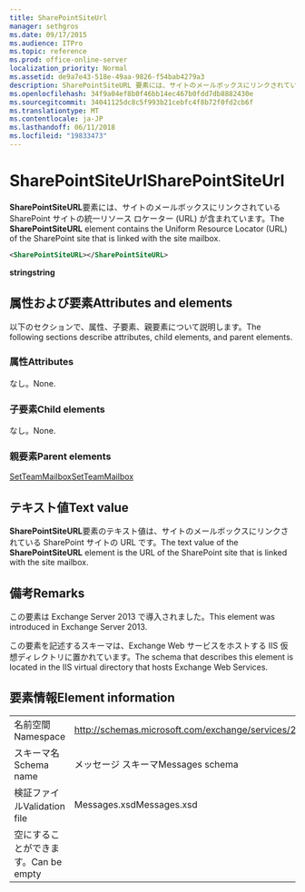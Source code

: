 ```yaml
---
title: SharePointSiteUrl
manager: sethgros
ms.date: 09/17/2015
ms.audience: ITPro
ms.topic: reference
ms.prod: office-online-server
localization_priority: Normal
ms.assetid: de9a7e43-518e-49aa-9826-f54bab4279a3
description: SharePointSiteURL 要素には、サイトのメールボックスにリンクされている SharePoint サイトの統一リソース ロケーター (URL) が含まれています。
ms.openlocfilehash: 34f9a04ef8b0f46bb14ec467b0fdd7db8882430e
ms.sourcegitcommit: 34041125dc8c5f993b21cebfc4f8b72f0fd2cb6f
ms.translationtype: MT
ms.contentlocale: ja-JP
ms.lasthandoff: 06/11/2018
ms.locfileid: "19833473"
---
```

# <a name="sharepointsiteurl"></a><span data-ttu-id="76b70-103">SharePointSiteUrl</span><span class="sxs-lookup"><span data-stu-id="76b70-103">SharePointSiteUrl</span></span>

<span data-ttu-id="76b70-104">**SharePointSiteURL**要素には、サイトのメールボックスにリンクされている SharePoint サイトの統一リソース ロケーター (URL) が含まれています。</span><span class="sxs-lookup"><span data-stu-id="76b70-104">The **SharePointSiteURL** element contains the Uniform Resource Locator (URL) of the SharePoint site that is linked with the site mailbox.</span></span> 
  
```XML
<SharePointSiteURL></SharePointSiteURL>
```

<span data-ttu-id="76b70-105">**string**</span><span class="sxs-lookup"><span data-stu-id="76b70-105">**string**</span></span>

## <a name="attributes-and-elements"></a><span data-ttu-id="76b70-106">属性および要素</span><span class="sxs-lookup"><span data-stu-id="76b70-106">Attributes and elements</span></span>

<span data-ttu-id="76b70-107">以下のセクションで、属性、子要素、親要素について説明します。</span><span class="sxs-lookup"><span data-stu-id="76b70-107">The following sections describe attributes, child elements, and parent elements.</span></span>
  
### <a name="attributes"></a><span data-ttu-id="76b70-108">属性</span><span class="sxs-lookup"><span data-stu-id="76b70-108">Attributes</span></span>

<span data-ttu-id="76b70-109">なし。</span><span class="sxs-lookup"><span data-stu-id="76b70-109">None.</span></span>
  
### <a name="child-elements"></a><span data-ttu-id="76b70-110">子要素</span><span class="sxs-lookup"><span data-stu-id="76b70-110">Child elements</span></span>

<span data-ttu-id="76b70-111">なし。</span><span class="sxs-lookup"><span data-stu-id="76b70-111">None.</span></span>
  
### <a name="parent-elements"></a><span data-ttu-id="76b70-112">親要素</span><span class="sxs-lookup"><span data-stu-id="76b70-112">Parent elements</span></span>

[<span data-ttu-id="76b70-113">SetTeamMailbox</span><span class="sxs-lookup"><span data-stu-id="76b70-113">SetTeamMailbox</span></span>](setteammailbox.md)
  
## <a name="text-value"></a><span data-ttu-id="76b70-114">テキスト値</span><span class="sxs-lookup"><span data-stu-id="76b70-114">Text value</span></span>

<span data-ttu-id="76b70-115">**SharePointSiteURL**要素のテキスト値は、サイトのメールボックスにリンクされている SharePoint サイトの URL です。</span><span class="sxs-lookup"><span data-stu-id="76b70-115">The text value of the **SharePointSiteURL** element is the URL of the SharePoint site that is linked with the site mailbox.</span></span> 
  
## <a name="remarks"></a><span data-ttu-id="76b70-116">備考</span><span class="sxs-lookup"><span data-stu-id="76b70-116">Remarks</span></span>

<span data-ttu-id="76b70-117">この要素は Exchange Server 2013 で導入されました。</span><span class="sxs-lookup"><span data-stu-id="76b70-117">This element was introduced in Exchange Server 2013.</span></span>
  
<span data-ttu-id="76b70-118">この要素を記述するスキーマは、Exchange Web サービスをホストする IIS 仮想ディレクトリに置かれています。</span><span class="sxs-lookup"><span data-stu-id="76b70-118">The schema that describes this element is located in the IIS virtual directory that hosts Exchange Web Services.</span></span>
  
## <a name="element-information"></a><span data-ttu-id="76b70-119">要素情報</span><span class="sxs-lookup"><span data-stu-id="76b70-119">Element information</span></span>

|||
|:-----|:-----|
|<span data-ttu-id="76b70-120">名前空間</span><span class="sxs-lookup"><span data-stu-id="76b70-120">Namespace</span></span>  <br/> |http://schemas.microsoft.com/exchange/services/2006/messages  <br/> |
|<span data-ttu-id="76b70-121">スキーマ名</span><span class="sxs-lookup"><span data-stu-id="76b70-121">Schema name</span></span>  <br/> |<span data-ttu-id="76b70-122">メッセージ スキーマ</span><span class="sxs-lookup"><span data-stu-id="76b70-122">Messages schema</span></span>  <br/> |
|<span data-ttu-id="76b70-123">検証ファイル</span><span class="sxs-lookup"><span data-stu-id="76b70-123">Validation file</span></span>  <br/> |<span data-ttu-id="76b70-124">Messages.xsd</span><span class="sxs-lookup"><span data-stu-id="76b70-124">Messages.xsd</span></span>  <br/> |
|<span data-ttu-id="76b70-125">空にすることができます。</span><span class="sxs-lookup"><span data-stu-id="76b70-125">Can be empty</span></span>  <br/> ||
   

